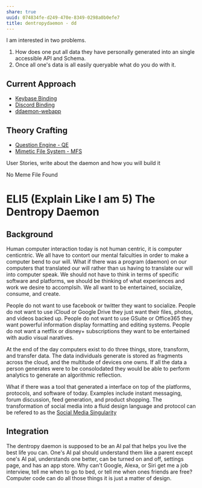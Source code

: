 ```yaml
---
share: true
uuid: 074834fe-d249-470e-8349-0298a0b0efe7
title: dentropydaemon - dd
---
```

I am interested in two problems. 

1. How does one put all data they have personally generated into an single accessible API and Schema.
2. Once all one's data is all easily queryable what do you do with it. 

## Current Approach

* [Keybase Binding](/3ff1df10-10b8-4206-b9b2-3bbad4b748d5)
* [Discord Binding](/16cc922f-56ea-422e-95be-72f5f55e4111)
* [ddaemon-webapp](/96e3ea02-9a99-4783-af83-bb7a0ca6e44d)

## Theory Crafting

* [Question Engine - QE](/cc5cc49d-f554-4f29-b31a-b8789688e6a3)
* [Mimetic File System - MFS](/174ec832-c137-4d44-b581-3e552e0c047e)


User Stories, write about the daemon and how you will build it

No Meme File Found
# ELI5 (Explain Like I am 5) The Dentropy Daemon

## Background

Human computer interaction today is not human centric, it is computer centicntric. We all have to contort our mental falculties in order to make a computer bend to our will. What if there was a program (daemon) on our computers that translated our will rather than us having to translate our will into computer speak. We should not have to think in terms of specific software and platforms, we should be thinking of what experiences and work we desire to accomplsih. We all want to be entertained, socialize, consume, and create.

People do not want to use facebook or twitter they want to socialize. People do not want to use iCloud or Google Drive they just want their files, photos, and videos backed up. People do not want to use GSuite or Office365 they want powerful information display formatting and editing systems. People do not want a netflix or disney+ subscriptions they want to be entertained with audio visual naratives.

At the end of the day computers exist to do three things, store, transform, and transfer data. The data individuals generate is stored as fragments across the cloud, and the multitude of devices one owns. If all the data a person generates were to be consolodated they would be able to perform analytics to generate an algorithmic reflection.

What if there was a tool that generated a interface on top of the platforms, protocols, and software of today. Examples include instant messaging, forum discussion, feed generation, and product shopping. The transformation of social media into a fluid design language and protocol can be refered to as the [Social Media Singularity](/undefined)

## Integration

The dentropy daemon is supposed to be an AI pal that helps you live the best life you can. One's AI pal should understand them like a parent except one's AI pal, understands one better, can be turned on and off, settings page, and has an app store. Why can't Google, Alexa, or Siri get me a job interview, tell me when to go to bed, or tell me when ones friends are free? Computer code can do all those things it is just a matter of design.